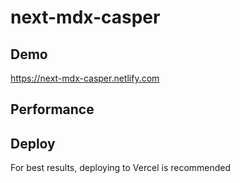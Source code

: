 # next-mdx-casper

## Demo
    
https://next-mdx-casper.netlify.com

## Performance


## Deploy 

For best results, deploying to Vercel is recommended

